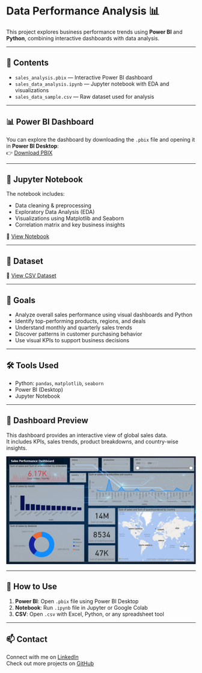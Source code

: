 # Data Performance Analysis 📊

This project explores business performance trends using **Power BI** and **Python**, combining interactive dashboards with data analysis.

---

## 📁 Contents

- `sales_analysis.pbix` — Interactive Power BI dashboard
- `sales_data_analysis.ipynb` — Jupyter notebook with EDA and visualizations
- `sales_data_sample.csv` — Raw dataset used for analysis

---

## 📊 Power BI Dashboard

You can explore the dashboard by downloading the `.pbix` file and opening it in **Power BI Desktop**:  
👉 [Download PBIX](https://github.com/anushka-kudale/Sales-Data-Analysis/blob/main/sales_analysis.pbix)

---

## 🧠 Jupyter Notebook

The notebook includes:
- Data cleaning & preprocessing
- Exploratory Data Analysis (EDA)
- Visualizations using Matplotlib and Seaborn
- Correlation matrix and key business insights

📓 [View Notebook](https://github.com/anushka-kudale/Sales-Data-Analysis/blob/main/sales_data_analysis.ipynb)

---

## 📄 Dataset

📝 [View CSV Dataset](https://github.com/anushka-kudale/Sales-Data-Analysis/blob/main/sales_data_sample.csv)

---

## 🎯 Goals

- Analyze overall sales performance using visual dashboards and Python
- Identify top-performing products, regions, and deals
- Understand monthly and quarterly sales trends
- Discover patterns in customer purchasing behavior
- Use visual KPIs to support business decisions

---

## 🛠️ Tools Used

- Python: `pandas`, `matplotlib`, `seaborn`
- Power BI (Desktop)
- Jupyter Notebook

---

## 📸 Dashboard Preview

This dashboard provides an interactive view of global sales data.  
It includes KPIs, sales trends, product breakdowns, and country-wise insights.

![Power BI Dashboard](sales_data_dashboard.png)

---

## 🚀 How to Use

1. **Power BI**: Open `.pbix` file using Power BI Desktop  
2. **Notebook**: Run `.ipynb` file in Jupyter or Google Colab  
3. **CSV**: Open `.csv` with Excel, Python, or any spreadsheet tool

---

## 📫 Contact

Connect with me on [LinkedIn](https://www.linkedin.com/in/anushka164)  
Check out more projects on [GitHub](https://github.com/anushka-kudale)